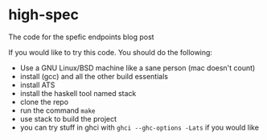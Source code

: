 # high-spec
The code for the spefic endpoints blog post

If you would like to try this code. You should do the following:

- Use a GNU Linux/BSD machine like a sane person (mac doesn't count)
- install (gcc) and all the other build essentials
- install ATS
- install the haskell tool named stack
- clone the repo
- run the command `make`
- use stack to build the project
- you can try stuff in ghci with `ghci --ghc-options -Lats` if you would like
